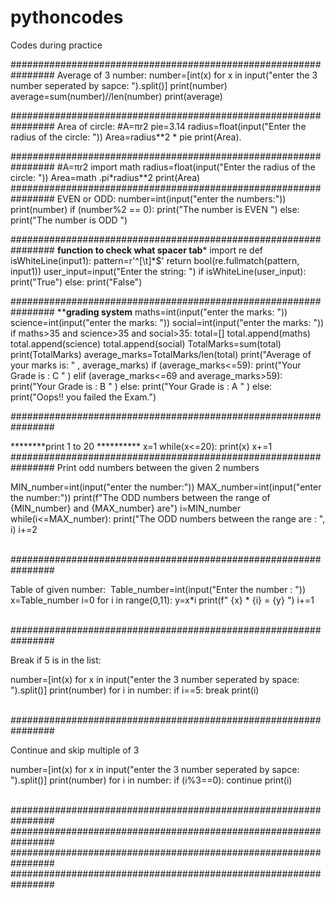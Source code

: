 # pythoncodes
Codes during practice


################################################################
Average of 3 number: number=[int(x) for x in input("enter the 3 number seperated by sapce: ").split()]
print(number)
average=sum(number)//len(number)
print(average)

################################################################
Area of circle: #A=πr2
pie=3.14
radius=float(input("Enter the radius of the circle: "))
Area=radius**2 * pie
print(Area).

################################################################
#A=πr2
import math
radius=float(input("Enter the radius of the circle: "))
Area=math  .pi*radius**2 
print(Area) 
################################################################ EVEN or ODD: number=int(input("enter the numbers:"))
print(number)
if (number%2 == 0):
    print("The number is EVEN ")
else:
    print("The number is ODD ")

################################################################
****function to check what spacer tab*****
import re
def isWhiteLine(input1):
    pattern=r'^[\t]*$'
    return bool(re.fullmatch(pattern, input1))
user_input=input("Enter the string: ")
if isWhiteLine(user_input):
    print("True")
else:
    print("False")


################################################################
******grading system**** maths=int(input("enter the marks: "))
science=int(input("enter the marks: "))
social=int(input("enter the marks: "))
if maths>35 and science>35 and social>35:
    total=[]
    total.append(maths)
    total.append(science)
    total.append(social)
    TotalMarks=sum(total)
    print(TotalMarks)
    average_marks=TotalMarks/len(total)
    print("Average of your marks is: " , average_marks)
    if (average_marks<=59):
        print("Your Grade is : C " )
    elif (average_marks<=69 and average_marks>59):
        print("Your Grade is : B " )
    else:
        print("Your Grade is : A " )
else:
    print("Oops!! you failed the Exam.")

################################################################

********print 1 to 20 ********** x=1
while(x<=20):
    print(x)
    x+=1  ################################################################ Print odd numbers between the given 2 numbers

MIN_number=int(input("enter the number:"))
MAX_number=int(input("enter the number:"))
print(f"The ODD numbers between the range of {MIN_number} and {MAX_number} are")
i=MIN_number
while(i<=MAX_number):
    print("The ODD numbers between the range are : ", i)
    i+=2

 ################################################################

Table of given number:  Table_number=int(input("Enter the number : "))
x=Table_number
i=0
for i in range(0,11):
    y=x*i
    print(f" {x} * {i} = {y} ")
    i+=1

 ################################################################

Break if 5 is in the list:

number=[int(x) for x in input("enter the 3 number seperated by space: ").split()]
print(number)
for i in number:
    if i==5:
        break
    print(i)

 ################################################################

Continue  and skip multiple of 3

number=[int(x) for x in input("enter the 3 number seperated by sapce: ").split()]
print(number)
for i in number:
    if (i%3==0):
        continue
    print(i)


 ################################################################
 ################################################################
 ################################################################
 ################################################################

